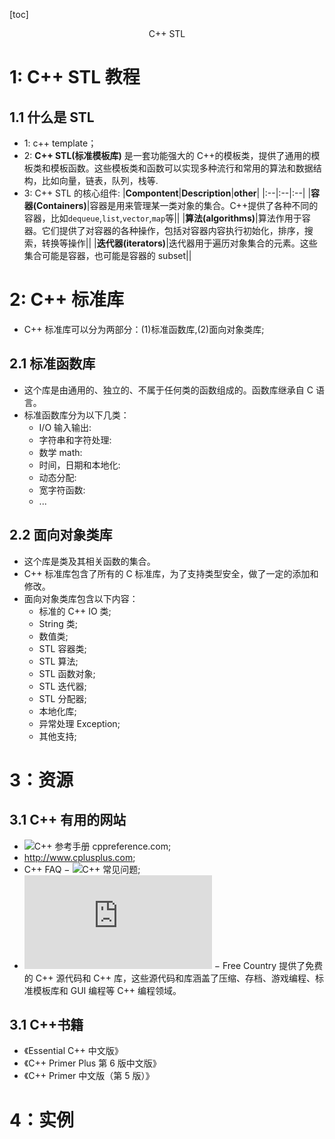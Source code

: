 [toc]

<div align="center"><front size="35">C++ STL</front></div>

# 1: C++ STL 教程

## 1.1 什么是 STL

- 1: c++ template；
- 2: **C++ STL(标准模板库)** 是一套功能强大的 C++的模板类，提供了通用的模板类和模板函数。这些模板类和函数可以实现多种流行和常用的算法和数据结构，比如向量，链表，队列，栈等.
- 3: C++ STL 的核心组件:
  |**Compontent**|**Description**|**other**|
  |:--|:--|:--|
  |**容器(Containers)**|容器是用来管理某一类对象的集合。C++提供了各种不同的容器，比如`dequeue`,`list`,`vector`,`map`等||
  |**算法(algorithms)**|算法作用于容器。它们提供了对容器的各种操作，包括对容器内容执行初始化，排序，搜索，转换等操作||
  |**迭代器(iterators)**|迭代器用于遍历对象集合的元素。这些集合可能是容器，也可能是容器的 subset||

# 2: C++ 标准库

- C++ 标准库可以分为两部分：(1)标准函数库,(2)面向对象类库;

## 2.1 标准函数库

- 这个库是由通用的、独立的、不属于任何类的函数组成的。函数库继承自 C 语言。
- 标准函数库分为以下几类：
  - I/O 输入输出:
  - 字符串和字符处理:
  - 数学 math:
  - 时间，日期和本地化:
  - 动态分配:
  - 宽字符函数:
  - ...

## 2.2 面向对象类库

- 这个库是类及其相关函数的集合。
- C++ 标准库包含了所有的 C 标准库，为了支持类型安全，做了一定的添加和修改。
- 面向对象类库包含以下内容：
  - 标准的 C++ IO 类;
  - String 类;
  - 数值类;
  - STL 容器类;
  - STL 算法;
  - STL 函数对象;
  - STL 迭代器;
  - STL 分配器;
  - 本地化库;
  - 异常处理 Exception;
  - 其他支持;

# 3：资源

## 3.1 C++ 有用的网站

- ![C++ 参考手册 cppreference.com](https://zh.cppreference.com/w/%E9%A6%96%E9%A1%B5);
- http://www.cplusplus.com;
- C++ FAQ − ![C++ 常见问题](http://www.sunistudio.com/cppfaq/);
- ![Free Country](https://www.thefreecountry.com/sourcecode/cpp.shtml) − Free Country 提供了免费的 C++ 源代码和 C++ 库，这些源代码和库涵盖了压缩、存档、游戏编程、标准模板库和 GUI 编程等 C++ 编程领域。

## 3.1 C++书籍

- 《Essential C++ 中文版》
- 《C++ Primer Plus 第 6 版中文版》
- 《C++ Primer 中文版（第 5 版）》

# 4：实例
